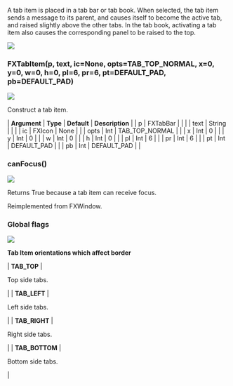A tab item is placed in a tab bar or tab book. When selected, the tab item sends a message to its parent, and causes itself to become the active tab, and raised slightly above the other tabs. In the tab book, activating a tab item also causes the corresponding panel to be raised to the top.

![](https://help.3ds.com/2023/English/DSSIMULIA_Established/SIMACAERefImages/gui-fxtabitem.png)

### FXTabItem(p, text, ic=None, opts=TAB\_TOP\_NORMAL, x=0, y=0, w=0, h=0, pl=6, pr=6, pt=DEFAULT\_PAD, pb=DEFAULT\_PAD)  
![](https://help.3ds.com/2023/English/DSSIMULIA_Established/IconsReference/butix_top_wline.png)

Construct a tab item.

| **Argument** | **Type** | **Default** | **Description** |
| p | FXTabBar |   |   |
| text | String |   |   |
| ic | FXIcon | None |   |
| opts | Int | TAB\_TOP\_NORMAL |   |
| x | Int | 0 |   |
| y | Int | 0 |   |
| w | Int | 0 |   |
| h | Int | 0 |   |
| pl | Int | 6 |   |
| pr | Int | 6 |   |
| pt | Int | DEFAULT_PAD |   |
| pb | Int | DEFAULT_PAD |   |

### canFocus()  
![](https://help.3ds.com/2023/English/DSSIMULIA_Established/IconsReference/butix_top_wline.png)

Returns True because a tab item can receive focus.

Reimplemented from FXWindow.

### Global flags  
![](https://help.3ds.com/2023/English/DSSIMULIA_Established/IconsReference/butix_top_wline.png)


**Tab Item orientations which affect border**

| **TAB_TOP** | 

Top side tabs.

 |
| **TAB_LEFT** | 

Left side tabs.

 |
| **TAB_RIGHT** | 

Right side tabs.

 |
| **TAB_BOTTOM** | 

Bottom side tabs.

 |